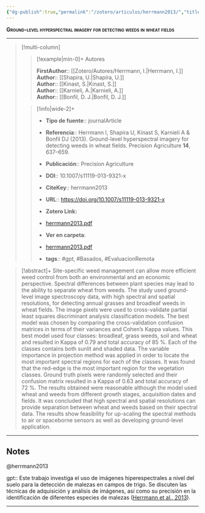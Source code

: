 ```yaml
---
{"dg-publish":true,"permalink":"/zotero/articulos/herrmann2013/","title":"Ground-level hyperspectral imagery for detecting weeds in wheat fields","tags":["#zotero"]}
---
```



<span style="font-variant:small-caps; font-weight: bold;">Ground-level hyperspectral imagery for detecting weeds in wheat fields</span>

---


> [!multi-column]
>
>> [!example|min-0]+ Autores
>> 
>> **FirstAuthor**:: [[Zotero/Autores/Herrmann, I.\|Herrmann, I.]]  
>> **Author**:: [[Shapira, U.\|Shapira, U.]]  
>> **Author**:: [[Kinast, S.\|Kinast, S.]]  
>> **Author**:: [[Karnieli, A.\|Karnieli, A.]]  
>> **Author**:: [[Bonfil, D. J.\|Bonfil, D. J.]]  
 >
>
>> [!info|wide-2]+
>>
>> - **Tipo de fuente**:: journalArticle
>> - **Referencia**:: Herrmann I, Shapira U, Kinast S, Karnieli A & Bonfil DJ (2013). Ground-level hyperspectral imagery for detecting weeds in wheat fields. Precision Agriculture **14**, 637–659.
>> - **Publicación**:: Precision Agriculture
>> - **DOI**:: 10.1007/s11119-013-9321-x
>> - **CiteKey**:: herrmann2013
>> - **URL**:: https://doi.org/10.1007/s11119-013-9321-x
>> - **Zotero Link:** 
>> - [herrmann2013.pdf](zotero://select/library/items/QYRIYJ2L)
>>
>> - **Ver en carpeta**: 
>> - [herrmann2013.pdf](file://J:\OneDrive\Articulos\herrmann2013.pdf)
>> - **tags**:: #gpt, #Basados, #EvaluacionRemota



> [!abstract]+ 
>Site-specific weed management can allow more efficient weed control from both an environmental and an economic perspective. Spectral differences between plant species may lead to the ability to separate wheat from weeds. The study used ground-level image spectroscopy data, with high spectral and spatial resolutions, for detecting annual grasses and broadleaf weeds in wheat fields. The image pixels were used to cross-validate partial least squares discriminant analysis classification models. The best model was chosen by comparing the cross-validation confusion matrices in terms of their variances and Cohen’s Kappa values. This best model used four classes: broadleaf, grass weeds, soil and wheat and resulted in Kappa of 0.79 and total accuracy of 85 %. Each of the classes contains both sunlit and shaded data. The variable importance in projection method was applied in order to locate the most important spectral regions for each of the classes. It was found that the red-edge is the most important region for the vegetation classes. Ground truth pixels were randomly selected and their confusion matrix resulted in a Kappa of 0.63 and total accuracy of 72 %. The results obtained were reasonable although the model used wheat and weeds from different growth stages, acquisition dates and fields. It was concluded that high spectral and spatial resolutions can provide separation between wheat and weeds based on their spectral data. The results show feasibility for up-scaling the spectral methods to air or spaceborne sensors as well as developing ground-level application.


--- 

## Notes

@herrmann2013

gpt:: Este trabajo investiga el uso de imágenes hiperespectrales a nivel del suelo para la detección de malezas en campos de trigo. Se discuten las técnicas de adquisición y análisis de imágenes, así como su precisión en la identificación de diferentes especies de malezas ([Herrmann et al., 2013](zotero://select/library/items/A9B8JCZK)).






---







